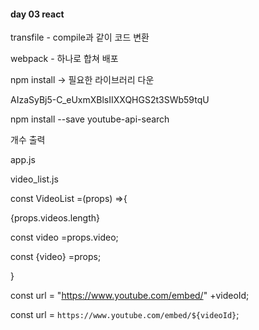 #### day 03 react

transfile - compile과 같이 코드 변환

webpack - 하나로 합쳐 배포

npm install -> 필요한 라이브러리 다운 



AIzaSyBj5-C_eUxmXBlsIIXXQHGS2t3SWb59tqU

npm install --save youtube-api-search



개수 출력

app.js

 <VideoList videos= {this.state.videos}/>

video_list.js

const VideoList =(props) =>{

{props.videos.length}





const video =props.video;

  const {video} =props;

}





const url = "https://www.youtube.com/embed/" +videoId;

const url = `https://www.youtube.com/embed/${videoId}`;